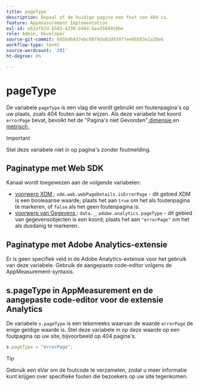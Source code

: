 ```yaml
---
title: pageType
description: Bepaal of de huidige pagina een fout van 404 is.
feature: Appmeasurement Implementation
exl-id: e61ef82d-b583-4230-b904-5ea3584910be
role: Admin, Developer
source-git-commit: 665bd68d7ebc08f0da02d93977ee0b583e1a28e6
workflow-type: tm+mt
source-wordcount: '201'
ht-degree: 0%

---
```


# pageType

De variabele `pageType` is een vlag die wordt gebruikt om foutenpagina&#39;s op uw plaats, zoals 404 fouten aan te wijzen. Als deze variabele het koord `errorPage` bevat, bevolkt het de &quot;Pagina&#39;s niet Gevonden&quot;[ dimensie ](/help/components/dimensions/pages-not-found.md) en [ metrisch ](/help/components/metrics/pages-not-found.md).

>[!IMPORTANT]
>
>Stel deze variabele niet in op pagina&#39;s zonder foutmelding.

## Paginatype met Web SDK

Kanaal wordt toegewezen aan de volgende variabelen:

* [ voorwerp XDM ](/help/implement/aep-edge/xdm-var-mapping.md): `xdm.web.webPageDetails.isErrorPage` - dit gebied XDM is een booleaanse waarde; plaats het aan `true` om het als foutenpagina te markeren, of `false` als het geen foutenpagina is.
* [ voorwerp van Gegevens ](/help/implement/aep-edge/data-var-mapping.md): `data.__adobe.analytics.pageType` - dit gebied van gegevensobjecten is een koord; plaats het aan `"errorPage"` om het als dusdanig te markeren.

## Paginatype met Adobe Analytics-extensie

Er is geen specifiek veld in de Adobe Analytics-extensie voor het gebruik van deze variabele. Gebruik de aangepaste code-editor volgens de AppMeasurement-syntaxis.

## s.pageType in AppMeasurement en de aangepaste code-editor voor de extensie Analytics

De variabele `s.pageType` is een tekenreeks waarvan de waarde `errorPage` de enige geldige waarde is. Stel deze variabele in op deze waarde op een foutpagina op uw site, bijvoorbeeld op 404 pagina&#39;s.

```js
s.pageType = "errorPage";
```

>[!TIP]
>
>Gebruik een eVar om de foutcode te verzamelen, zodat u meer informatie kunt krijgen over specifieke fouten die bezoekers op uw site tegenkomen.
